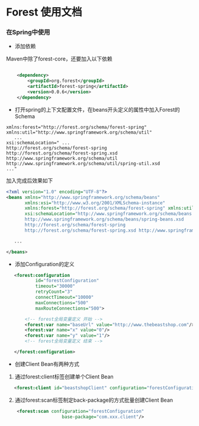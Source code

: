 # Forest 使用文档

### 在Spring中使用

 * 添加依赖

Maven中除了forest-core，还要加入以下依赖

```xml

    <dependency>
        <groupId>org.forest</groupId>
        <artifactId>forest-spring</artifactId>
        <version>0.0.6</version>
    </dependency>

```

 * 打开spring的上下文配置文件，在beans开头定义的属性中加入Forest的Schema

```
xmlns:forest="http://forest.org/schema/forest-spring" xmlns:util="http://www.springframework.org/schema/util"
   ...
xsi:schemaLocation=" ...
http://forest.org/schema/forest-spring
http://forest.org/schema/forest-spring.xsd http://www.springframework.org/schema/util http://www.springframework.org/schema/util/spring-util.xsd
..."
```

加入完成后效果如下

```xml
<?xml version="1.0" encoding="UTF-8"?>
<beans xmlns="http://www.springframework.org/schema/beans"
       xmlns:xsi="http://www.w3.org/2001/XMLSchema-instance"
       xmlns:forest="http://forest.org/schema/forest-spring" xmlns:util="http://www.springframework.org/schema/util"
       xsi:schemaLocation="http://www.springframework.org/schema/beans
       http://www.springframework.org/schema/beans/spring-beans.xsd
       http://forest.org/schema/forest-spring
       http://forest.org/schema/forest-spring.xsd http://www.springframework.org/schema/util http://www.springframework.org/schema/util/spring-util.xsd">

   ...

</beans>
```

 * 添加Configuration的定义

```xml
   <forest:configuration
           id="forestConfiguration"
           timeout="30000"
           retryCount="3"
           connectTimeout="10000"
           maxConnections="500"
           maxRouteConnections="500">

       <!-- forest全局变量定义 开始 -->
       <forest:var name="baseUrl" value="http://www.thebeastshop.com"/>
       <forest:var name="x" value="0"/>
       <forest:var name="y" value="1"/>
       <!-- forest全局变量定义 结束 -->

   </forest:configuration>
```
 * 创建Client Bean有两种方式
 1. 通过forest:client标签创建单个Client Bean

```xml
   <forest:client id="beastshopClient" configuration="forestConfiguration" class="org.forest.spring.client.BeastshopClient"/>
```

 2. 通过forest:scan标签制定back-package的方式批量创建Client Bean

```xml
    <forest:scan configuration="forestConfiguration"
                     base-package="com.xxx.client"/>
```


